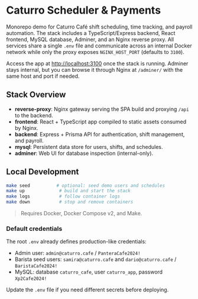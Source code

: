 # Caturro Scheduler & Payments

Monorepo demo for Caturro Café shift scheduling, time tracking, and payroll automation. The stack includes a TypeScript/Express backend, React frontend, MySQL database, Adminer, and an Nginx reverse proxy. All services share a single `.env` file and communicate across an internal Docker network while only the proxy exposes `NGINX_HOST_PORT` (defaults to `3100`).

Access the app at [http://localhost:3100](http://localhost:3100) once the stack is running. Adminer stays internal, but you can browse it through Nginx at `/adminer/` with the same host and port if needed.

## Stack Overview

- **reverse-proxy**: Nginx gateway serving the SPA build and proxying `/api` to the backend.
- **frontend**: React + TypeScript app compiled to static assets consumed by Nginx.
- **backend**: Express + Prisma API for authentication, shift management, and payroll.
- **mysql**: Persistent data store for users, shifts, and schedules.
- **adminer**: Web UI for database inspection (internal-only).

## Local Development

```bash
make seed          # optional: seed demo users and schedules
make up             # build and start the stack
make logs           # follow container logs
make down           # stop and remove containers
```

> Requires Docker, Docker Compose v2, and Make.

### Default credentials

The root `.env` already defines production-like credentials:

- Admin user: `admin@caturro.cafe` / `PanteraCafe2024!`
- Barista seed users: `samira@caturro.cafe` and `dario@caturro.cafe` / `BaristaCafe2024!`
- MySQL: database `caturro_cafe`, user `caturro_app`, password `Xp2Cafe2024!`

Update the `.env` file if you need different secrets before deploying.

